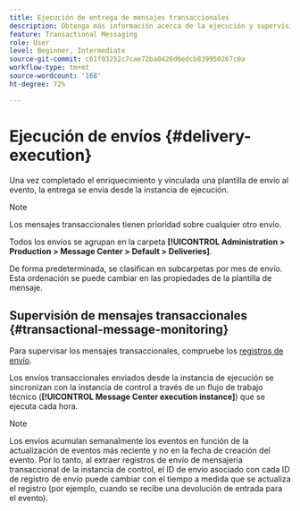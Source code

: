 ```yaml
---
title: Ejecución de entrega de mensajes transaccionales
description: Obtenga más información acerca de la ejecución y supervisión de la entrega de mensajes transaccionales
feature: Transactional Messaging
role: User
level: Beginner, Intermediate
source-git-commit: c61f03252c7cae72ba0426d6edcb839950267c0a
workflow-type: tm+mt
source-wordcount: '168'
ht-degree: 72%

---
```



# Ejecución de envíos {#delivery-execution}

Una vez completado el enriquecimiento y vinculada una plantilla de envío al evento, la entrega se envía desde la instancia de ejecución.

>[!NOTE]
>
>Los mensajes transaccionales tienen prioridad sobre cualquier otro envío.

Todos los envíos se agrupan en la carpeta **[!UICONTROL Administration > Production > Message Center > Default > Deliveries]**.

De forma predeterminada, se clasifican en subcarpetas por mes de envío. Esta ordenación se puede cambiar en las propiedades de la plantilla de mensaje.

## Supervisión de mensajes transaccionales {#transactional-message-monitoring}

Para supervisar los mensajes transaccionales, compruebe los [registros de envío](send.md).

Los envíos transaccionales enviados desde la instancia de ejecución se sincronizan con la instancia de control a través de un flujo de trabajo técnico (**[!UICONTROL Message Center execution instance]**) que se ejecuta cada hora.

>[!NOTE]
>
>Los envíos acumulan semanalmente los eventos en función de la actualización de eventos más reciente y no en la fecha de creación del evento. Por lo tanto, al extraer registros de envío de mensajería transaccional de la instancia de control, el ID de envío asociado con cada ID de registro de envío puede cambiar con el tiempo a medida que se actualiza el registro (por ejemplo, cuando se recibe una devolución de entrada para el evento).

<!--
To monitor the activity and running of the execution instance(s), see [Transactional messaging reports](transactional-messaging-reports.md).-->
